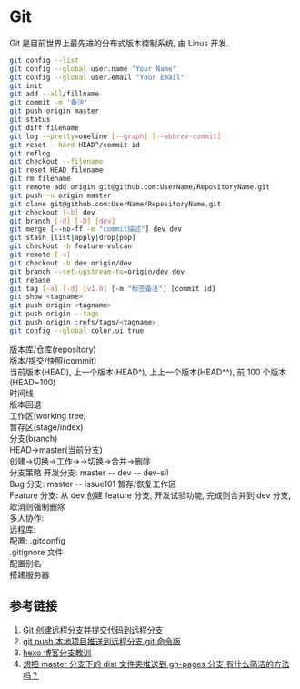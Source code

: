# Git

Git 是目前世界上最先进的分布式版本控制系统, 由 Linus 开发.

```bash
git config --list
git config --global user.name "Your Name"
git config --global user.email "Your Email"
git init
git add --all/fillname
git commit -m '备注'
git push origin master
git status
git diff filename
git log --pretty=oneline [--graph] [--abbrev-commit]
git reset --hard HEAD^/commit id
git reflog
git checkout --filename
git reset HEAD filename
git rm filename
git remote add origin git@github.com:UserName/RepositoryName.git
git push -u origin master
git clone git@github.com:UserName/RepositoryName.git
git checkout [-b] dev
git branch [-d] [-D] [dev]
git merge [--no-ff -m "commit描述"] dev dev
git stash [list|apply|drop|pop]
git checkout -b feature-vulcan
git remote [-v]
git checkout -b dev origin/dev
git branch --set-upstream-to=origin/dev dev
git rebase
git tag [-a] [-d] [v1.0] [-m "标签备注"] [commit id]
git show <tagname>
git push origin <tagname>
git push origin --tags
git push origin :refs/tags/<tagname>
git config --global color.ui true
```

版本库/仓库(repository)  
版本/提交/快照(commit)  
当前版本(HEAD), 上一个版本(HEAD^), 上上一个版本(HEAD^^), 前 100 个版本(HEAD~100)  
时间线  
版本回退  
工作区(working tree)  
暂存区(stage/index)  
分支(branch)  
HEAD->master(当前分支)  
创建->切换->工作->->切换->合并->删除  
分支策略
开发分支: master -- dev -- dev-sil  
Bug 分支: master -- issue101
暂存/恢复工作区  
Feature 分支: 从 dev 创建 feature 分支, 开发试验功能, 完成则合并到 dev 分支, 取消则强制删除  
多人协作:  
远程库:  
配置: .gitconfig  
.gitignore 文件  
配置别名  
搭建服务器

## 参考链接

1. [Git 创建远程分支并提交代码到远程分支](https://blog.csdn.net/csj731742019/article/details/82773581)
1. [git push 本地项目推送到远程分支 git 命令版](https://blog.csdn.net/qq827245563/article/details/82466521)
1. [hexo 博客分支教训](https://www.jianshu.com/p/a27e9761ecf3)
1. [想把 master 分支下的 dist 文件夹推送到 gh-pages 分支 有什么简洁的方法吗？](https://segmentfault.com/q/1010000007913675?_ea=1490992)
